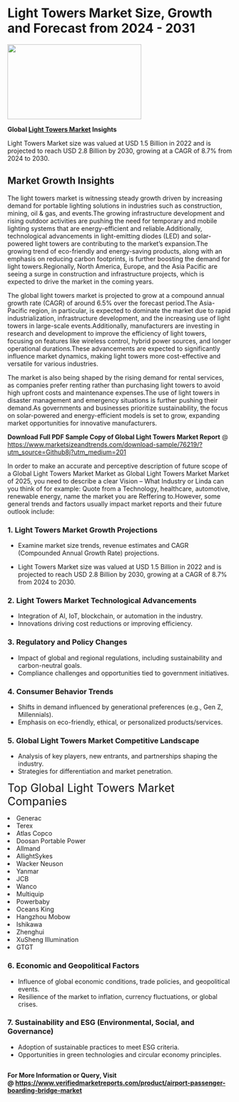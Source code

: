 <H1>Light Towers Market Size, Growth and Forecast from 2024 - 2031</H1><img class="aligncenter size-medium wp-image-584254" src="https://thirdeyenews.in/wp-content/uploads/2024/09/Global-Market-Research-300x168.jpeg" alt="" width="300" height="168" /><p><strong>Global&nbsp;<a href="https://www.marketsizeandtrends.com/download-sample/76219/?utm_source=Github8j?utm_medium=201">Light Towers Market</a> Insights</strong></p><p>Light Towers Market size was valued at USD 1.5 Billion in 2022 and is projected to reach USD 2.8 Billion by 2030, growing at a CAGR of 8.7% from 2024 to 2030.</p><p><h2>Market Growth Insights</h2> <p>The light towers market is witnessing steady growth driven by increasing demand for portable lighting solutions in industries such as construction, mining, oil & gas, and events.The growing infrastructure development and rising outdoor activities are pushing the need for temporary and mobile lighting systems that are energy-efficient and reliable.Additionally, technological advancements in light-emitting diodes (LED) and solar-powered light towers are contributing to the market’s expansion.The growing trend of eco-friendly and energy-saving products, along with an emphasis on reducing carbon footprints, is further boosting the demand for light towers.Regionally, North America, Europe, and the Asia Pacific are seeing a surge in construction and infrastructure projects, which is expected to drive the market in the coming years.</p> <p>The global light towers market is projected to grow at a compound annual growth rate (CAGR) of around 6.5% over the forecast period.The Asia-Pacific region, in particular, is expected to dominate the market due to rapid industrialization, infrastructure development, and the increasing use of light towers in large-scale events.Additionally, manufacturers are investing in research and development to improve the efficiency of light towers, focusing on features like wireless control, hybrid power sources, and longer operational durations.These advancements are expected to significantly influence market dynamics, making light towers more cost-effective and versatile for various industries.<p>The market is also being shaped by the rising demand for rental services, as companies prefer renting rather than purchasing light towers to avoid high upfront costs and maintenance expenses.The use of light towers in disaster management and emergency situations is further pushing their demand.As governments and businesses prioritize sustainability, the focus on solar-powered and energy-efficient models is set to grow, expanding market opportunities for innovative manufacturers.</p> <p><span class=""><strong>Download Full PDF Sample Copy of Global Light Towers Market Report</strong> @ <a href="https://www.marketsizeandtrends.com/download-sample/76219/?utm_source=Github8j?utm_medium=201" target="_blank">https://www.marketsizeandtrends.com/download-sample/76219/?utm_source=Github8j?utm_medium=201</a></span></p><p>In order to make an accurate and perceptive description of future scope of a Global&nbsp;Light Towers Market Market as Global&nbsp;Light Towers Market Market of 2025, you need to describe a clear Vision &ndash; What Industry or Linda can you think of for example: Quote from a Technology, healthcare, automotive, renewable energy, name the market you are Reffering to.However, some general trends and factors usually impact market reports and their future outlook include:</p><h3>1.&nbsp;<strong>Light Towers Market Growth Projections</strong></h3><ul><li>Examine market size trends, revenue estimates and CAGR (Compounded Annual Growth Rate) projections.</li><li><p>Light Towers Market size was valued at USD 1.5 Billion in 2022 and is projected to reach USD 2.8 Billion by 2030, growing at a CAGR of 8.7% from 2024 to 2030.</p></li></ul><h3>2.&nbsp;<strong>Light Towers Market Technological Advancements</strong></h3><ul><li>Integration of AI, IoT, blockchain, or automation in the industry.</li><li>Innovations driving cost reductions or improving efficiency.</li></ul><h3>3.&nbsp;<strong>Regulatory and Policy Changes</strong></h3><ul><li>Impact of global and regional regulations, including sustainability and carbon-neutral goals.</li><li>Compliance challenges and opportunities tied to government initiatives.</li></ul><h3>4.&nbsp;<strong>Consumer Behavior Trends</strong></h3><ul><li>Shifts in demand influenced by generational preferences (e.g., Gen Z, Millennials).</li><li>Emphasis on eco-friendly, ethical, or personalized products/services.</li></ul><h3>5.&nbsp;<strong>Global Light Towers Market Competitive Landscape</strong></h3><ul><li>Analysis of key players, new entrants, and partnerships shaping the industry.</li><li>Strategies for differentiation and market penetration.</li></ul><p data-pm-slice="1 1 []"><span style="color: inherit; font-family: inherit; font-size: 25px;">Top Global Light Towers Market Companies</span></p><div class="" data-test-id=""><p><li>Generac</li><li> Terex</li><li> Atlas Copco</li><li> Doosan Portable Power</li><li> Allmand</li><li> AllightSykes</li><li> Wacker Neuson</li><li> Yanmar</li><li> JCB</li><li> Wanco</li><li> Multiquip</li><li> Powerbaby</li><li> Oceans King</li><li> Hangzhou Mobow</li><li> Ishikawa</li><li> Zhenghui</li><li> XuSheng Illumination</li><li> GTGT</li></p></div><h3>6.&nbsp;<strong>Economic and Geopolitical Factors</strong></h3><ul><li>Influence of global economic conditions, trade policies, and geopolitical events.</li><li>Resilience of the market to inflation, currency fluctuations, or global crises.</li></ul><h3>7.&nbsp;<strong>Sustainability and ESG (Environmental, Social, and Governance)</strong></h3><ul><li>Adoption of sustainable practices to meet ESG criteria.</li><li>Opportunities in green technologies and circular economy principles.</li></ul><h2><strong style="font-size: 14px;">For More Information or Query, Visit @&nbsp;</strong><a style="background-color: #ffffff; font-size: 14px;" href="https://www.marketsizeandtrends.com/report/light-towers-market/" target="_blank">https://www.verifiedmarketreports.com/product/airport-passenger-boarding-bridge-market</a></h2>